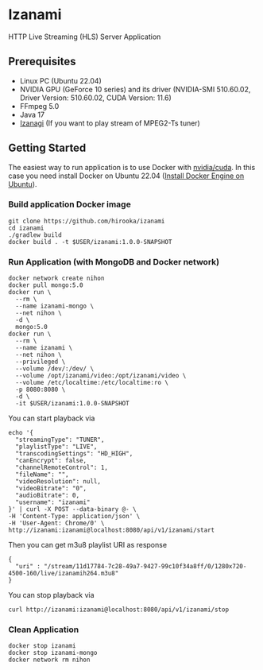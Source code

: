 # Izanami

HTTP Live Streaming (HLS) Server Application

## Prerequisites

- Linux PC (Ubuntu 22.04)
- NVIDIA GPU (GeForce 10 series) and its driver (NVIDIA-SMI 510.60.02, Driver Version: 510.60.02, CUDA Version: 11.6)
- FFmpeg 5.0
- Java 17
- [Izanagi](https://github.com/hirooka/izanagi) (If you want to play stream of MPEG2-Ts tuner)

## Getting Started

The easiest way to run application is to use Docker with [nvidia/cuda](https://hub.docker.com/r/nvidia/cuda). In this case you need install Docker on Ubuntu 22.04 ([Install Docker Engine on Ubuntu](https://docs.docker.com/engine/install/ubuntu/)).

### Build application Docker image

```
git clone https://github.com/hirooka/izanami
cd izanami
./gradlew build
docker build . -t $USER/izanami:1.0.0-SNAPSHOT
```

### Run Application (with MongoDB and Docker network)

```
docker network create nihon
docker pull mongo:5.0
docker run \
  --rm \
  --name izanami-mongo \
  --net nihon \
  -d \
  mongo:5.0
docker run \
  --rm \
  --name izanami \
  --net nihon \
  --privileged \
  --volume /dev/:/dev/ \
  --volume /opt/izanami/video:/opt/izanami/video \
  --volume /etc/localtime:/etc/localtime:ro \
  -p 8080:8080 \
  -d \
  -it $USER/izanami:1.0.0-SNAPSHOT
```

You can start playback via

```
echo '{
  "streamingType": "TUNER",
  "playlistType": "LIVE",
  "transcodingSettings": "HD_HIGH",
  "canEncrypt": false,
  "channelRemoteControl": 1,
  "fileName": "",
  "videoResolution": null,
  "videoBitrate": "0",
  "audioBitrate": 0,
  "username": "izanami"
}' | curl -X POST --data-binary @- \
-H 'Content-Type: application/json' \
-H 'User-Agent: Chrome/0' \
http://izanami:izanami@localhost:8080/api/v1/izanami/start
```

Then you can get m3u8 playlist URI as response

```
{
  "uri" : "/stream/11d17784-7c28-49a7-9427-99c10f34a8ff/0/1280x720-4500-160/live/izanamih264.m3u8"
}
```

You can stop playback via

```
curl http://izanami:izanami@localhost:8080/api/v1/izanami/stop
```

### Clean Application

```
docker stop izanami
docker stop izanami-mongo
docker network rm nihon
```

